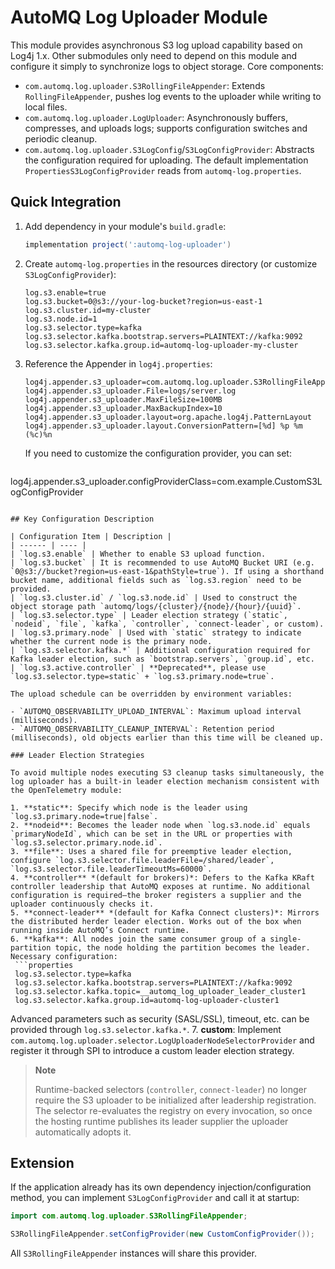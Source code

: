 # AutoMQ Log Uploader Module

This module provides asynchronous S3 log upload capability based on Log4j 1.x. Other submodules only need to depend on this module and configure it simply to synchronize logs to object storage. Core components:

- `com.automq.log.uploader.S3RollingFileAppender`: Extends `RollingFileAppender`, pushes log events to the uploader while writing to local files.
- `com.automq.log.uploader.LogUploader`: Asynchronously buffers, compresses, and uploads logs; supports configuration switches and periodic cleanup.
- `com.automq.log.uploader.S3LogConfig`/`S3LogConfigProvider`: Abstracts the configuration required for uploading. The default implementation `PropertiesS3LogConfigProvider` reads from `automq-log.properties`.

## Quick Integration

1. Add dependency in your module's `build.gradle`:
   ```groovy
   implementation project(':automq-log-uploader')
   ```
2. Create `automq-log.properties` in the resources directory (or customize `S3LogConfigProvider`):
   ```properties
   log.s3.enable=true
   log.s3.bucket=0@s3://your-log-bucket?region=us-east-1
   log.s3.cluster.id=my-cluster
   log.s3.node.id=1
   log.s3.selector.type=kafka
   log.s3.selector.kafka.bootstrap.servers=PLAINTEXT://kafka:9092
   log.s3.selector.kafka.group.id=automq-log-uploader-my-cluster
   ```
3. Reference the Appender in `log4j.properties`:
   ```properties
   log4j.appender.s3_uploader=com.automq.log.uploader.S3RollingFileAppender
   log4j.appender.s3_uploader.File=logs/server.log
   log4j.appender.s3_uploader.MaxFileSize=100MB
   log4j.appender.s3_uploader.MaxBackupIndex=10
   log4j.appender.s3_uploader.layout=org.apache.log4j.PatternLayout
   log4j.appender.s3_uploader.layout.ConversionPattern=[%d] %p %m (%c)%n
   ```
   If you need to customize the configuration provider, you can set:
   ```properties
  log4j.appender.s3_uploader.configProviderClass=com.example.CustomS3LogConfigProvider
  ```

## Key Configuration Description

| Configuration Item | Description |
| ------ | ---- |
| `log.s3.enable` | Whether to enable S3 upload function.
| `log.s3.bucket` | It is recommended to use AutoMQ Bucket URI (e.g. `0@s3://bucket?region=us-east-1&pathStyle=true`). If using a shorthand bucket name, additional fields such as `log.s3.region` need to be provided.
| `log.s3.cluster.id` / `log.s3.node.id` | Used to construct the object storage path `automq/logs/{cluster}/{node}/{hour}/{uuid}`.
| `log.s3.selector.type` | Leader election strategy (`static`, `nodeid`, `file`, `kafka`, `controller`, `connect-leader`, or custom).
| `log.s3.primary.node` | Used with `static` strategy to indicate whether the current node is the primary node.
| `log.s3.selector.kafka.*` | Additional configuration required for Kafka leader election, such as `bootstrap.servers`, `group.id`, etc.
| `log.s3.active.controller` | **Deprecated**, please use `log.s3.selector.type=static` + `log.s3.primary.node=true`.

The upload schedule can be overridden by environment variables:

- `AUTOMQ_OBSERVABILITY_UPLOAD_INTERVAL`: Maximum upload interval (milliseconds).
- `AUTOMQ_OBSERVABILITY_CLEANUP_INTERVAL`: Retention period (milliseconds), old objects earlier than this time will be cleaned up.

### Leader Election Strategies

To avoid multiple nodes executing S3 cleanup tasks simultaneously, the log uploader has a built-in leader election mechanism consistent with the OpenTelemetry module:

1. **static**: Specify which node is the leader using `log.s3.primary.node=true|false`.
2. **nodeid**: Becomes the leader node when `log.s3.node.id` equals `primaryNodeId`, which can be set in the URL or properties with `log.s3.selector.primary.node.id`.
3. **file**: Uses a shared file for preemptive leader election, configure `log.s3.selector.file.leaderFile=/shared/leader`, `log.s3.selector.file.leaderTimeoutMs=60000`.
4. **controller** *(default for brokers)*: Defers to the Kafka KRaft controller leadership that AutoMQ exposes at runtime. No additional configuration is required—the broker registers a supplier and the uploader continuously checks it.
5. **connect-leader** *(default for Kafka Connect clusters)*: Mirrors the distributed herder leader election. Works out of the box when running inside AutoMQ’s Connect runtime.
6. **kafka**: All nodes join the same consumer group of a single-partition topic, the node holding the partition becomes the leader. Necessary configuration:
   ```properties
   log.s3.selector.type=kafka
   log.s3.selector.kafka.bootstrap.servers=PLAINTEXT://kafka:9092
   log.s3.selector.kafka.topic=__automq_log_uploader_leader_cluster1
   log.s3.selector.kafka.group.id=automq-log-uploader-cluster1
   ```
   Advanced parameters such as security (SASL/SSL), timeout, etc. can be provided through `log.s3.selector.kafka.*`.
7. **custom**: Implement `com.automq.log.uploader.selector.LogUploaderNodeSelectorProvider` and register it through SPI to introduce a custom leader election strategy.

> **Note**
>
> Runtime-backed selectors (`controller`, `connect-leader`) no longer require the S3 uploader to be initialized after leadership registration. The selector re-evaluates the registry on every invocation, so once the hosting runtime publishes its leader supplier the uploader automatically adopts it.

## Extension

If the application already has its own dependency injection/configuration method, you can implement `S3LogConfigProvider` and call it at startup:

```java
import com.automq.log.uploader.S3RollingFileAppender;

S3RollingFileAppender.setConfigProvider(new CustomConfigProvider());
```

All `S3RollingFileAppender` instances will share this provider.
